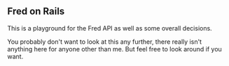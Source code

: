 ## Fred on Rails

This is a playground for the Fred API as well as some overall decisions.

You probably don't want to look at this any further, there really isn't
anything here for anyone other than me. But feel free to look around if you want.
